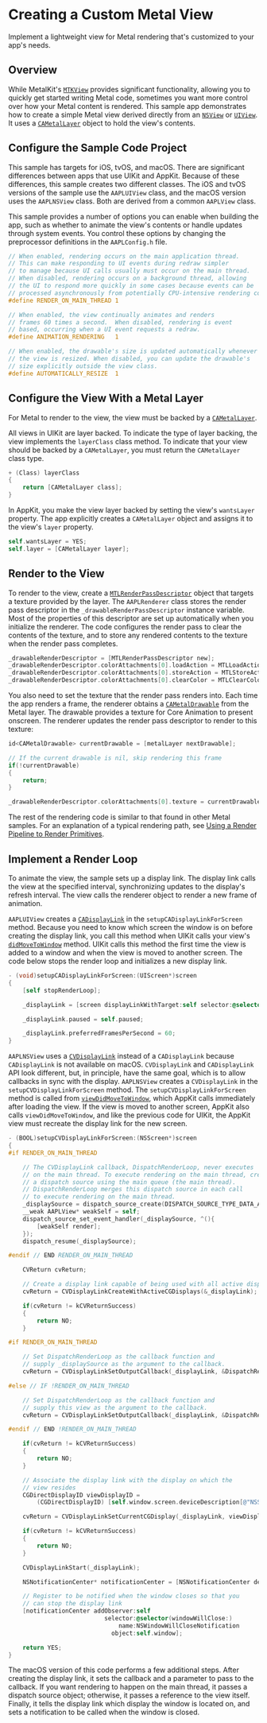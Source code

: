 # Creating a Custom Metal View

Implement a lightweight view for Metal rendering that's customized to your app's needs.

## Overview

While MetalKit's [`MTKView`][MTKView] provides significant functionality, allowing you to quickly get started writing Metal code, sometimes you want more control over how your Metal content is rendered.
This sample app demonstrates how to create a simple Metal view derived directly from an [`NSView`][NSView] or [`UIView`][UIView].
It uses a [`CAMetalLayer`][CAMetalLayer] object to hold the view's contents.

## Configure the Sample Code Project

This sample has targets for iOS, tvOS, and macOS.
There are significant differences between apps that use UIKit and AppKit.
Because of these differences, this sample creates two different classes. The iOS and tvOS versions of the sample use the `AAPLUIView` class, and the macOS version uses the `AAPLNSView` class.
Both are derived from a common `AAPLView` class.

This sample provides a number of options you can enable when building the app, such as whether to animate the view's contents or handle updates through system events.
You control these options by changing the preprocessor definitions in the `AAPLConfig.h` file.

``` objective-c
// When enabled, rendering occurs on the main application thread.
// This can make responding to UI events during redraw simpler
// to manage because UI calls usually must occur on the main thread.
// When disabled, rendering occurs on a background thread, allowing
// the UI to respond more quickly in some cases because events can be 
// processed asynchronously from potentially CPU-intensive rendering code.
#define RENDER_ON_MAIN_THREAD 1

// When enabled, the view continually animates and renders
// frames 60 times a second.  When disabled, rendering is event
// based, occurring when a UI event requests a redraw.
#define ANIMATION_RENDERING   1

// When enabled, the drawable's size is updated automatically whenever
// the view is resized. When disabled, you can update the drawable's
// size explicitly outside the view class.
#define AUTOMATICALLY_RESIZE  1
```

## Configure the View With a Metal Layer

For Metal to render to the view, the view must be backed by a [`CAMetalLayer`][CAMetalLayer].

All views in UIKit are layer backed.
To indicate the type of layer backing, the view implements the `layerClass` class method.  To indicate that your view should be backed by a `CAMetalLayer`, you must return the `CAMetalLayer` class type.

``` objective-c
+ (Class) layerClass
{
    return [CAMetalLayer class];
}
```

In AppKit, you make the view layer backed by setting the view's `wantsLayer` property.
The app explicitly creates a `CAMetalLayer` object and assigns it to the view's `layer` property.

``` objective-c
self.wantsLayer = YES;
self.layer = [CAMetalLayer layer];
```

## Render to the View

To render to the view, create a [`MTLRenderPassDescriptor`][MTLRenderPassDescriptor] object that targets a texture provided by the layer. 
The `AAPLRenderer` class stores the render pass descriptor in the `_drawableRenderPassDescriptor` instance variable.
Most of the properties of this descriptor are set up automatically when you
initialize the renderer. The code configures the render pass to clear the contents
of the texture, and to store any rendered contents to the texture when the render
pass completes.

``` objective-c
_drawableRenderDescriptor = [MTLRenderPassDescriptor new];
_drawableRenderDescriptor.colorAttachments[0].loadAction = MTLLoadActionClear;
_drawableRenderDescriptor.colorAttachments[0].storeAction = MTLStoreActionStore;
_drawableRenderDescriptor.colorAttachments[0].clearColor = MTLClearColorMake(0, 1, 1, 1);
```

You also need to set the texture that the render pass renders into. 
Each time the app renders a frame, the renderer obtains a [`CAMetalDrawable`][CAMetalDrawable] from the Metal layer.
The drawable provides a texture for Core Animation to present onscreen.
The renderer updates the render pass descriptor to render to this texture:

``` objective-c
id<CAMetalDrawable> currentDrawable = [metalLayer nextDrawable];

// If the current drawable is nil, skip rendering this frame
if(!currentDrawable)
{
    return;
}

_drawableRenderDescriptor.colorAttachments[0].texture = currentDrawable.texture;
```

The rest of the rendering code is similar to that found in other Metal samples. For an explanation of a typical rendering path, see [Using a Render Pipeline to Render Primitives](https://developer.apple.com/documentation/metal/using_a_render_pipeline_to_render_primitives).

## Implement a Render Loop

To animate the view, the sample sets up a display link. The display link calls the view at the specified interval, synchronizing updates to the display's refresh interval. The view calls the renderer object to render a new frame of animation.

`AAPLUIView` creates a [`CADisplayLink`][CADisplayLink] in the `setupCADisplayLinkForScreen` method. 
Because you need to know which screen the window is on before creating the display link, you call this method when UIKit calls your view's [`didMoveToWindow`][didMoveToWindow] method. UIKit calls this method the first time the view is added to a window and when the view is moved to another screen. The code below stops the render loop and initializes a new display link.

``` objective-c
- (void)setupCADisplayLinkForScreen:(UIScreen*)screen
{
    [self stopRenderLoop];

    _displayLink = [screen displayLinkWithTarget:self selector:@selector(render)];

    _displayLink.paused = self.paused;

    _displayLink.preferredFramesPerSecond = 60;
}
```

`AAPLNSView` uses a [`CVDisplayLink`][CVDisplayLink] instead of a `CADisplayLink` because `CADisplayLink` is not available on macOS.
`CVDisplayLink` and `CADisplayLink` API look different, but, in principle, have the same goal, which is to allow callbacks in sync with the display.
`AAPLNSView` creates a `CVDisplayLink` in the `setupCVDisplayLinkForScreen` method.  The `setupCVDisplayLinkForScreen` method is called from [`viewDidMoveToWindow`][viewDidMoveToWindow], which AppKit calls immediately after loading the view.
If the view is moved to another screen, AppKit also calls `viewDidMoveToWindow`, and like the previous code for UIKit, the AppKit view must recreate the display link for the new screen.

``` objective-c
- (BOOL)setupCVDisplayLinkForScreen:(NSScreen*)screen
{
#if RENDER_ON_MAIN_THREAD

    // The CVDisplayLink callback, DispatchRenderLoop, never executes
    // on the main thread. To execute rendering on the main thread, create
    // a dispatch source using the main queue (the main thread).
    // DispatchRenderLoop merges this dispatch source in each call
    // to execute rendering on the main thread.
    _displaySource = dispatch_source_create(DISPATCH_SOURCE_TYPE_DATA_ADD, 0, 0, dispatch_get_main_queue());
    __weak AAPLView* weakSelf = self;
    dispatch_source_set_event_handler(_displaySource, ^(){
        [weakSelf render];
    });
    dispatch_resume(_displaySource);

#endif // END RENDER_ON_MAIN_THREAD

    CVReturn cvReturn;

    // Create a display link capable of being used with all active displays
    cvReturn = CVDisplayLinkCreateWithActiveCGDisplays(&_displayLink);

    if(cvReturn != kCVReturnSuccess)
    {
        return NO;
    }

#if RENDER_ON_MAIN_THREAD

    // Set DispatchRenderLoop as the callback function and
    // supply _displaySource as the argument to the callback.
    cvReturn = CVDisplayLinkSetOutputCallback(_displayLink, &DispatchRenderLoop, (__bridge void*)_displaySource);

#else // IF !RENDER_ON_MAIN_THREAD

    // Set DispatchRenderLoop as the callback function and
    // supply this view as the argument to the callback.
    cvReturn = CVDisplayLinkSetOutputCallback(_displayLink, &DispatchRenderLoop, (__bridge void*)self);

#endif // END !RENDER_ON_MAIN_THREAD

    if(cvReturn != kCVReturnSuccess)
    {
        return NO;
    }

    // Associate the display link with the display on which the
    // view resides
    CGDirectDisplayID viewDisplayID =
        (CGDirectDisplayID) [self.window.screen.deviceDescription[@"NSScreenNumber"] unsignedIntegerValue];;

    cvReturn = CVDisplayLinkSetCurrentCGDisplay(_displayLink, viewDisplayID);

    if(cvReturn != kCVReturnSuccess)
    {
        return NO;
    }

    CVDisplayLinkStart(_displayLink);

    NSNotificationCenter* notificationCenter = [NSNotificationCenter defaultCenter];

    // Register to be notified when the window closes so that you
    // can stop the display link
    [notificationCenter addObserver:self
                           selector:@selector(windowWillClose:)
                               name:NSWindowWillCloseNotification
                             object:self.window];

    return YES;
}
```

The macOS version of this code performs a few additional steps. After creating the display link, it sets the callback and a parameter to pass to the callback. If you want rendering to happen on the main thread, it passes a dispatch source object; otherwise, it passes a reference to the view itself. Finally, it tells the display link which display the window is located on, and sets a notification to be called when the window is closed.

[MTKView]: https://developer.apple.com/documentation/metalkit/mtkview
[NSView]: https://developer.apple.com/documentation/appkit/nsview
[UIView]: https://developer.apple.com/documentation/uikit/uiview
[CAMetalLayer]: https://developer.apple.com/documentation/quartzcore/cametallayer
[CAMetalDrawable]: https://developer.apple.com/documentation/quartzcore/cametaldrawable
[MTLRenderPassDescriptor]: https://developer.apple.com/documentation/metal/mtlrenderpassdescriptor
[CADisplayLink]: https://developer.apple.com/documentation/quartzcore/cadisplaylink
[CVDisplayLink]: https://developer.apple.com/documentation/corevideo/cvdisplaylink-k0k
[didMoveToWindow]: https://developer.apple.com/documentation/uikit/uiview/1622527-didmovetowindow
[viewDidMoveToWindow]: https://developer.apple.com/documentation/appkit/nsview/1483329-viewdidmovetowindow
